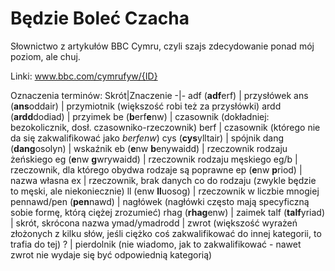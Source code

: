 # Będzie Boleć Czacha
Słownictwo z artykułów BBC Cymru, czyli szajs zdecydowanie ponad mój poziom, ale chuj.

Linki: www.bbc.com/cymrufyw/{ID}

Oznaczenia terminów:
Skrót|Znaczenie
-|-
adf (**adf**erf) | przysłówek
ans (**ans**oddair) | przymiotnik (większość robi też za przysłówki)
ardd (**ardd**dodiad) | przyimek
be (**b**erf**e**nw) | czasownik (dokładniej: bezokolicznik, dosł. czasowniko-rzeczownik)
berf | czasownik (którego nie da się zakwalifikować jako *berfenw*)
cys (**cys**ylltair) | spójnik
dang (**dang**osolyn) | wskaźnik
eb (**e**nw **b**enywaidd) | rzeczownik rodzaju żeńskiego
eg (**e**nw **g**wrywaidd) | rzeczownik rodzaju męskiego
eg/b                       | rzeczownik, dla którego obydwa rodzaje są poprawne
ep (**e**nw **p**riod) | nazwa własna
ex | rzeczownik, brak danych co do rodzaju (zwykle będzie to męski, ale niekoniecznie)
ll (enw **ll**uosog) | rzeczownik w liczbie mnogiej
pennawd/pen (**pen**nawd) | nagłówek (nagłówki często mają specyficzną sobie formę, którą ciężej zrozumieć)
rhag (**rhag**enw) | zaimek
talf (**talf**yriad) | skrót, skrócona nazwa
ymad/ymadrodd | zwrot (większość wyrażeń złożonych z kilku słów, jeśli ciężko coś zakwalifikować do innej kategorii, to trafia do tej)
? | pierdolnik (nie wiadomo, jak to zakwalifikować - nawet zwrot nie wydaje się być odpowiednią kategorią)


